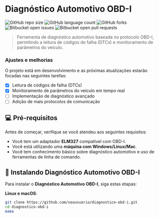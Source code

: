 # Diagnóstico Automotivo OBD-I

![GitHub repo size](https://img.shields.io/github/repo-size/iuricode/README-template?style=for-the-badge)
![GitHub language count](https://img.shields.io/github/languages/count/iuricode/README-template?style=for-the-badge)
![GitHub forks](https://img.shields.io/github/forks/iuricode/README-template?style=for-the-badge)
![Bitbucket open issues](https://img.shields.io/bitbucket/issues/iuricode/README-template?style=for-the-badge)
![Bitbucket open pull requests](https://img.shields.io/bitbucket/pr-raw/iuricode/README-template?style=for-the-badge)

> Ferramenta de diagnóstico automotivo baseada no protocolo OBD-I, permitindo a leitura de códigos de falha (DTCs) e monitoramento de parâmetros do veículo.

### Ajustes e melhorias

O projeto está em desenvolvimento e as próximas atualizações estarão focadas nas seguintes tarefas:

- [x] Leitura de códigos de falha (DTCs)
- [x] Monitoramento de parâmetros do veículo em tempo real
- [ ] Implementação de diagnóstico avançado
- [ ] Adição de mais protocolos de comunicação

## 💻 Pré-requisitos

Antes de começar, verifique se você atendeu aos seguintes requisitos:

- Você tem um adaptador **ELM327** compatível com OBD-I.
- Você está utilizando uma **máquina com Windows/Linux/Mac**.
- Você tem conhecimento básico sobre diagnóstico automotivo e uso de ferramentas de linha de comando.

## 🚀 Instalando Diagnóstico Automotivo OBD-I

Para instalar o **Diagnóstico Automotivo OBD-I**, siga estas etapas:

**Linux e macOS**:

```bash
git clone https://github.com/seuusuario/diagnostico-obd-i.git
cd diagnostico-obd-i
make
